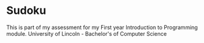 # Sudoku
This is part of my assessment for my First year Introduction to Programming module.
University of Lincoln - Bachelor's of Computer Science
